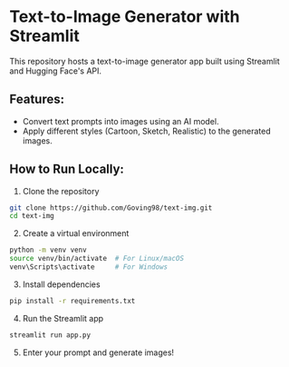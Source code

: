 # Text-to-Image Generator with Streamlit

This repository hosts a text-to-image generator app built using Streamlit and Hugging Face's API.

## Features:
- Convert text prompts into images using an AI model.
- Apply different styles (Cartoon, Sketch, Realistic) to the generated images.

## How to Run Locally:

1. Clone the repository
```bash
git clone https://github.com/Goving98/text-img.git
cd text-img
```




2. Create a virtual environment
```bash
python -m venv venv
source venv/bin/activate  # For Linux/macOS
venv\Scripts\activate     # For Windows
```




3. Install dependencies
```bash
pip install -r requirements.txt
```




4. Run the Streamlit app
```bash
streamlit run app.py
```





5. Enter your prompt and generate images!
